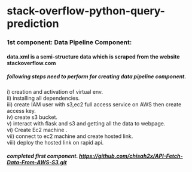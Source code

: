 # stack-overflow-python-query-prediction

### 1st component: Data Pipeline Component:

#### data.xml is a semi-structure data which is scraped from the website stackoverflow.com

##### following steps need to perform for creating data pipeline component.

i) creation and activation of virtual env. <br>
ii) installing all dependencies. <br>
iii) create IAM user with s3,ec2 full access service on AWS then create access key. <br>
iv) create s3 bucket. <br>
v) interact with flask and s3 and getting all the data to webpage. <br>
vi) Create Ec2 machine . <br>
vii) connect to ec2 machine and create hosted link. <br>
viii) deploy the hosted link on rapid api. <br>

##### completed first component.  https://github.com/chisah2x/API-Fetch-Data-From-AWS-S3.git
